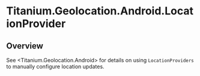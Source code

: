 # Titanium.Geolocation.Android.LocationProvider

<TypeHeader/>

## Overview

See <Titanium.Geolocation.Android> for details on using `LocationProviders` to 
manually configure location updates.

<ApiDocs/>
